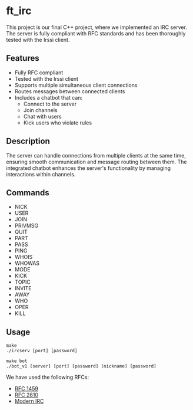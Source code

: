 # ft_irc

This project is our final C++ project, where we implemented an IRC server. The server is fully compliant with RFC standards and has been thoroughly tested with the Irssi client.

## Features

- Fully RFC compliant
- Tested with the Irssi client
- Supports multiple simultaneous client connections
- Routes messages between connected clients
- Includes a chatbot that can:
  - Connect to the server
  - Join channels
  - Chat with users
  - Kick users who violate rules

## Description

The server can handle connections from multiple clients at the same time, ensuring smooth communication and message routing between them. The integrated chatbot enhances the server's functionality by managing interactions within channels.

## Commands
- NICK
- USER
- JOIN
- PRIVMSG
- QUIT
- PART
- PASS
- PING
- WHOIS
- WHOWAS
- MODE
- KICK
- TOPIC
- INVITE
- AWAY
- WHO
- OPER
- KILL

## Usage
```
make
./ircserv [port] [password]

make bot
./bot_v1 [server] [port] [password] [nickname] [password]
```

We have used the following RFCs:
- [RFC 1459](https://tools.ietf.org/html/rfc1459)
- [RFC 2810](https://tools.ietf.org/html/rfc2812)
- [Modern IRC](https://modern.ircdocs.horse/)
